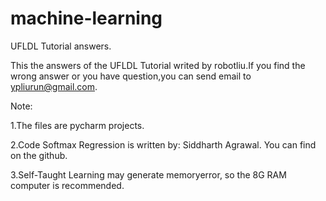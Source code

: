 # machine-learning
UFLDL Tutorial answers.

This the answers of the UFLDL Tutorial writed by robotliu.If you find the wrong answer or you have question,you can send email to ypliurun@gmail.com. 

Note:

1.The files are pycharm projects.

2.Code Softmax Regression is written by: Siddharth Agrawal. You can find on the github.

3.Self-Taught Learning may generate memoryerror, so the 8G RAM computer is recommended.

